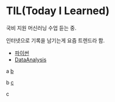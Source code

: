 # TIL(Today I Learned)

국비 지원 머신러닝 수업 듣는 중.


인터넷으로 기록을 남기는게 요즘 트렌드라 함.



- [파이썬](https://github.com/YeonjuKim1/Python)
- [DataAnalysis](https://github.com/YeonjuKim1/DataAnalysis)





a [b](#b)


b [c](#c)



c
